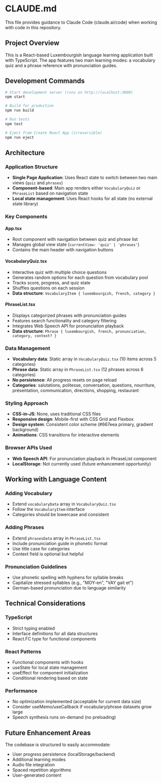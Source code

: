 # CLAUDE.md

This file provides guidance to Claude Code (claude.ai/code) when working with code in this repository.

## Project Overview

This is a React-based Luxembourgish language learning application built with TypeScript. The app features two main learning modes: a vocabulary quiz and a phrase reference with pronunciation guides.

## Development Commands

```bash
# Start development server (runs on http://localhost:3000)
npm start

# Build for production
npm run build

# Run tests
npm test

# Eject from Create React App (irreversible)
npm run eject
```

## Architecture

### Application Structure
- **Single Page Application**: Uses React state to switch between two main views (`quiz` and `phrases`)
- **Component-based**: Main app renders either `VocabularyQuiz` or `PhraseList` based on navigation state
- **Local state management**: Uses React hooks for all state (no external state library)

### Key Components

#### App.tsx
- Root component with navigation between quiz and phrase list
- Manages global view state (`currentView: 'quiz' | 'phrases'`)
- Contains the main header with navigation buttons

#### VocabularyQuiz.tsx
- Interactive quiz with multiple choice questions
- Generates random options for each question from vocabulary pool
- Tracks score, progress, and quiz state
- Shuffles questions on each session
- **Data structure**: `VocabularyItem { luxembourgish, french, category }`

#### PhraseList.tsx
- Displays categorized phrases with pronunciation guides
- Features search functionality and category filtering
- Integrates Web Speech API for pronunciation playback
- **Data structure**: `Phrase { luxembourgish, french, pronunciation, category, context? }`

### Data Management
- **Vocabulary data**: Static array in `VocabularyQuiz.tsx` (10 items across 5 categories)
- **Phrase data**: Static array in `PhraseList.tsx` (12 phrases across 6 categories)
- **No persistence**: All progress resets on page reload
- **Categories**: salutations, politesse, conversation, questions, nourriture, présentation, communication, directions, shopping, restaurant

### Styling Approach
- **CSS-in-JS**: None, uses traditional CSS files
- **Responsive design**: Mobile-first with CSS Grid and Flexbox
- **Design system**: Consistent color scheme (#667eea primary, gradient background)
- **Animations**: CSS transitions for interactive elements

### Browser APIs Used
- **Web Speech API**: For pronunciation playback in PhraseList component
- **LocalStorage**: Not currently used (future enhancement opportunity)

## Working with Language Content

### Adding Vocabulary
- Extend `vocabularyData` array in `VocabularyQuiz.tsx`
- Follow the `VocabularyItem` interface
- Categories should be lowercase and consistent

### Adding Phrases
- Extend `phrasesData` array in `PhraseList.tsx`
- Include pronunciation guide in phonetic format
- Use title case for categories
- Context field is optional but helpful

### Pronunciation Guidelines
- Use phonetic spelling with hyphens for syllable breaks
- Capitalize stressed syllables (e.g., "MOY-en", "VAY gait et")
- German-based pronunciation due to language similarity

## Technical Considerations

### TypeScript
- Strict typing enabled
- Interface definitions for all data structures
- React.FC type for functional components

### React Patterns
- Functional components with hooks
- useState for local state management
- useEffect for component initialization
- Conditional rendering based on state

### Performance
- No optimization implemented (acceptable for current data size)
- Consider useMemo/useCallback if vocabulary/phrase datasets grow large
- Speech synthesis runs on-demand (no preloading)

## Future Enhancement Areas

The codebase is structured to easily accommodate:
- User progress persistence (localStorage/backend)
- Additional learning modes
- Audio file integration
- Spaced repetition algorithms
- User-generated content